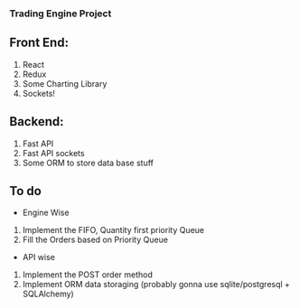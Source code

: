### Trading Engine Project

## Front End:
1. React
2. Redux
3. Some Charting Library
4. Sockets!

## Backend:
1. Fast API
2. Fast API sockets
3. Some ORM to store data base stuff

## To do
- Engine Wise
1. Implement the FIFO, Quantity first priority Queue
2. Fill the Orders based on Priority Queue
- API wise
1. Implement the POST order method
2. Implement ORM data storaging (probably gonna use sqlite/postgresql + SQLAlchemy)